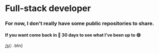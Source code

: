 # Full-stack developer
### For now, I don't really have some public repositories to share.
#### If you want come back in :calendar: 30 days to see what I've been up to :smile:

[/s]([http://www.google.com](https://www.youtube.com/watch?v=dQw4w9WgXcQ&ab_channel=RickAstley)){: .btn}
